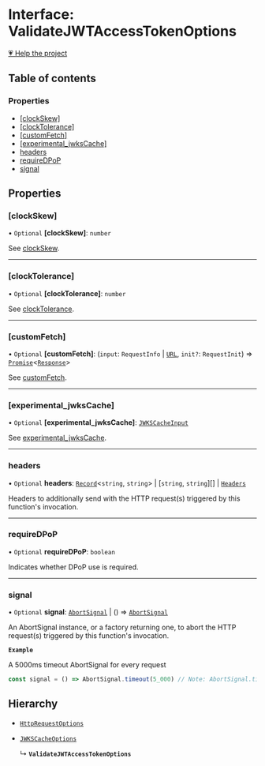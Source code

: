 # Interface: ValidateJWTAccessTokenOptions

[💗 Help the project](https://github.com/sponsors/panva)

## Table of contents

### Properties

- [[clockSkew]](ValidateJWTAccessTokenOptions.md#clockskew)
- [[clockTolerance]](ValidateJWTAccessTokenOptions.md#clocktolerance)
- [[customFetch]](ValidateJWTAccessTokenOptions.md#customfetch)
- [[experimental\_jwksCache]](ValidateJWTAccessTokenOptions.md#experimental_jwkscache)
- [headers](ValidateJWTAccessTokenOptions.md#headers)
- [requireDPoP](ValidateJWTAccessTokenOptions.md#requiredpop)
- [signal](ValidateJWTAccessTokenOptions.md#signal)

## Properties

### [clockSkew]

• `Optional` **[clockSkew]**: `number`

See [clockSkew](../variables/clockSkew.md).

___

### [clockTolerance]

• `Optional` **[clockTolerance]**: `number`

See [clockTolerance](../variables/clockTolerance.md).

___

### [customFetch]

• `Optional` **[customFetch]**: (`input`: `RequestInfo` \| [`URL`]( https://developer.mozilla.org/docs/Web/API/URL ), `init?`: `RequestInit`) => [`Promise`]( https://developer.mozilla.org/docs/Web/JavaScript/Reference/Global_Objects/Promise )\<[`Response`]( https://developer.mozilla.org/docs/Web/API/Response )\>

See [customFetch](../variables/customFetch.md).

___

### [experimental\_jwksCache]

• `Optional` **[experimental\_jwksCache]**: [`JWKSCacheInput`](../types/JWKSCacheInput.md)

See [experimental_jwksCache](../variables/experimental_jwksCache.md).

___

### headers

• `Optional` **headers**: [`Record`]( https://www.typescriptlang.org/docs/handbook/utility-types.html#recordkeys-type )\<`string`, `string`\> \| [`string`, `string`][] \| [`Headers`]( https://developer.mozilla.org/docs/Web/API/Headers )

Headers to additionally send with the HTTP request(s) triggered by this function's invocation.

___

### requireDPoP

• `Optional` **requireDPoP**: `boolean`

Indicates whether DPoP use is required.

___

### signal

• `Optional` **signal**: [`AbortSignal`]( https://developer.mozilla.org/docs/Web/API/AbortSignal ) \| () => [`AbortSignal`]( https://developer.mozilla.org/docs/Web/API/AbortSignal )

An AbortSignal instance, or a factory returning one, to abort the HTTP request(s) triggered by
this function's invocation.

**`Example`**

A 5000ms timeout AbortSignal for every request

```js
const signal = () => AbortSignal.timeout(5_000) // Note: AbortSignal.timeout may not yet be available in all runtimes.
```

## Hierarchy

- [`HttpRequestOptions`](HttpRequestOptions.md)

- [`JWKSCacheOptions`](JWKSCacheOptions.md)

  ↳ **`ValidateJWTAccessTokenOptions`**
